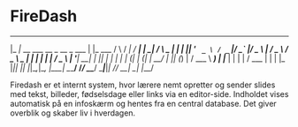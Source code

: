 # FireDash

 ___                              _             _    ____   ____ ___ ___      _         _   
|_ _|_ __ ___   __ _  __ _  ___  | |_ ___      / \  / ___| / ___|_ _|_ _|    / \   _ __| |_ 
 | || '_ ` _ \ / _` |/ _` |/ _ \ | __/ _ \    / _ \ \___ \| |    | | | |    / _ \ | '__| __|
 | || | | | | | (_| | (_| |  __/ | || (_) |  / ___ \ ___) | |___ | | | |   / ___ \| |  | |_ 
|___|_| |_| |_|\__,_|\__, |\___|  \__\___/  /_/   \_\____/ \____|___|___| /_/   \_\_|   \__|
                     |___/                                                                                                                                                      
                                                                                                                                                                                            
                                                                                                                                                                                                                                                               


Firedash er et internt system, hvor lærere nemt opretter og sender slides med tekst, billeder, fødselsdage eller links via en editor-side. Indholdet vises automatisk på en infoskærm og hentes fra en central database. Det giver overblik og skaber liv i hverdagen.
